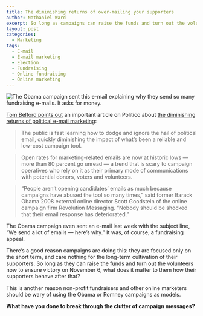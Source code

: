 ```yaml
---
title: The diminishing returns of over-mailing your supporters
author: Nathaniel Ward
excerpt: So long as campaigns can raise the funds and turn out the volunteers now to ensure victory on November 6, what does it matter to them how their supporters behave after that?
layout: post
categories:
  - Marketing
tags:
  - E-mail
  - E-mail marketing
  - Election
  - Fundraising
  - Online fundraising
  - Online marketing
---
```

<img class="alignnone size-full wp-image-1800" title="The Obama campaign sent this e-mail explaining why they send so many fundraising e-mails. It asks for money." src="http://www.nathanielward.net/wp-content/uploads/2012/10/2012-10-24-obama-email-168.jpg" alt="The Obama campaign sent this e-mail explaining why they send so many fundraising e-mails. It asks for money." />

[Tom Belford points out][1] an important article on Politico about [the diminishing returns of political e-mail marketing][2]:

> The public is fast learning how to dodge and ignore the hail of political email, quickly diminishing the impact of what’s been a reliable and low-cost campaign tool.

> Open rates for marketing-related emails are now at historic lows — more than 80 percent go unread — a trend that is scary to campaign operatives who rely on it as their primary mode of communications with potential donors, voters and volunteers.

> “People aren’t opening candidates’ emails as much because campaigns have abused the tool so many times,” said former Barack Obama 2008 external online director Scott Goodstein of the online campaign firm Revolution Messaging. “Nobody should be shocked that their email response has deteriorated.”

<!--more-->The Obama campaign even sent an e-mail last week with the subject line, “We send a lot of emails — here’s why.” It was, of course, a fundraising appeal.

There’s a good reason campaigns are doing this: they are focused only on the short term, and care nothing for the long-term cultivation of their supporters. So long as they can raise the funds and turn out the volunteers now to ensure victory on November 6, what does it matter to them how their supporters behave after that?

This is another reason non-profit fundraisers and other online marketers should be wary of using the Obama or Romney campaigns as models.

**What have you done to break through the clutter of campaign messages?**

 [1]: http://www.theagitator.net/dont-miss-these-posts/wearing-out-the-email-welcome-mat/
 [2]: http://www.politico.com/news/stories/1012/82409.html